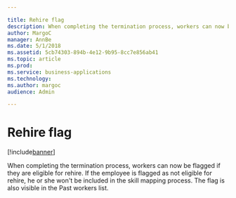 ```yaml
---

title: Rehire flag
description: When completing the termination process, workers can now be flagged if they are eligible for rehire.
author: MargoC
manager: AnnBe
ms.date: 5/1/2018
ms.assetid: 5cb74303-894b-4e12-9b95-8cc7e856ab41
ms.topic: article
ms.prod: 
ms.service: business-applications
ms.technology: 
ms.author: margoc
audience: Admin

---
```

#  Rehire flag




[!include[banner](../../../includes/banner.md)]

When completing the termination process, workers can now be flagged if they are
eligible for rehire. If the employee is flagged as not eligible for rehire, he
or she won't be included in the skill mapping process. The flag is also visible
in the Past workers list.
